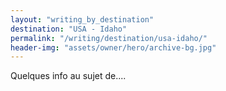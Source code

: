 ```yaml
---
layout: "writing_by_destination"
destination: "USA - Idaho"
permalink: "/writing/destination/usa-idaho/"
header-img: "assets/owner/hero/archive-bg.jpg"
---
```


Quelques info au sujet de....